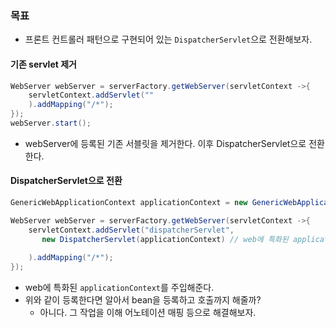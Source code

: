 ### 목표
- 프론트 컨트롤러 패턴으로 구현되어 있는 `DispatcherServlet`으로 전환해보자.

#### 기존 servlet 제거
``` java
WebServer webServer = serverFactory.getWebServer(servletContext ->{  
    servletContext.addServlet(""
    ).addMapping("/*");  
});  
webServer.start();
```
- webServer에 등록된 기존 서블릿을 제거한다. 이후 DispatcherServlet으로 전환한다.

#### DispatcherServlet으로 전환
```java
GenericWebApplicationContext applicationContext = new GenericWebApplicationContext();

WebServer webServer = serverFactory.getWebServer(servletContext ->{  
    servletContext.addServlet("dispatcherServlet",  
       new DispatcherServlet(applicationContext) // web에 특화된 applicationContext를 사용한다.
  
    ).addMapping("/*");  
});
```

- web에 특화된 `applicationContext`를 주입해준다.
- 위와 같이 등록한다면 알아서 bean을 등록하고 호출까지 해줄까? 
	- 아니다. 그 작업을 이해 어노테이션 매핑 등으로 해결해보자.